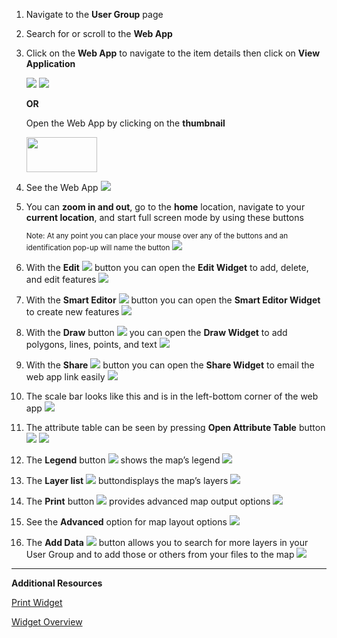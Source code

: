 1. Navigate to the **User Group** page

1. Search for or scroll to the **Web App**

3. Click on the **Web App** to navigate to the item details then click on **View Application** 
   
    ![](imgs/image24.jpg)
    ![](imgs/image15.jpg)

    **OR** 

    Open the Web App by clicking on the **thumbnail**

    <img src="imgs/image8.jpg"  width="113" height ="56">

4. See the Web App
![](imgs/image8.jpg)

5. You can **zoom in and out**, go to the **home** location, navigate to your **current location**, and start full screen mode by using these buttons

    <small>Note: At any point you can place your mouse over any of the buttons and an 
identification pop-up will name the button</small>
![](imgs/image18.jpg)


1. With the **Edit** ![](imgs/image2.jpg) button  you can open the **Edit Widget** to add, delete, and edit features
![](imgs/image6.jpg)

1. With the **Smart Editor** ![](imgs/image16.jpg) button  you can open the **Smart Editor Widget** to create new features
![](imgs/image7.jpg)

1. With the **Draw** button ![](imgs/image9.jpg) you can open the **Draw Widget** to add polygons, lines, points, and text
![](imgs/image13.jpg)

1. With the **Share** ![](imgs/image14.jpg) button  you can open the **Share Widget** to email the web app link easily
![](imgs/image4.jpg)

1. The scale bar looks like this and is in the left-bottom corner of the web app
![](imgs/image21.jpg)

1. The attribute table can be seen by pressing **Open Attribute Table** button 
![](imgs/image17.jpg)
![](imgs/image22.jpg)

1. The **Legend** button ![](imgs/image3.jpg) shows the map’s legend
![](imgs/image5.jpg)

1. The **Layer list** ![](imgs/image23.jpg) buttondisplays the map’s layers
![](imgs/image12.jpg) 

1. The **Print** button ![](imgs/image1.jpg) provides advanced map output options
![](imgs/image20.jpg)

1. See the **Advanced** option for map layout options
![](imgs/image11.jpg)

1. The **Add Data** ![](imgs/image10.jpg) button  allows you to search for more layers in your User Group and to add those or others from your files to the map
![](imgs/image25.jpg)

------

<b>Additional Resources</b>

[Print Widget](http://doc.arcgis.com/en/web-appbuilder/create-apps/widget-print.htm)

[Widget Overview](http://doc.arcgis.com/en/web-appbuilder/create-apps/widget-overview.htm)



